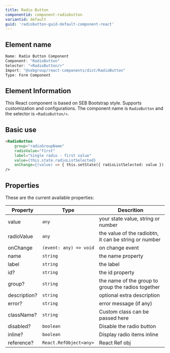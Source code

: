```yaml
---
title: Radio Button
componentid: component-radiobutton
variantid: default
guid: 'radiobutton-guid-default-component-react'
---
```


## Element name
```javascript
Name: Radio Button Component
Component: "RadioButton"
Selector: "<RadioButton/>"
Import: "@sebgroup/react-components/dist/RadioButton"
Type: Form Component
```

## Element Information 
This React component is based on SEB Bootstrap style. Supports customization and configurations. The component name is `RadioButton` and the selector is `<RadioButton/>`.

## Basic use
```html
<RadioButton
    group="radioGroupName"
    radioValue="first"
    label="Single radio - first value"
    value={this.state.radioListSelected}
    onChange={(value) => { this.setState({ radioListSelected: value }) }}
/>  
```

## Properties
These are the current available properties:

| Property     | Type                   | Descrition                                            |
| ------------ | ---------------------- | ----------------------------------------------------- |
| value        | `any`                  | your state value, string or number                    |
| radioValue   | `any`                  | the value of the radiobtn, it can be string or number |
| onChange     | `(event: any) => void` | on change event                                       |
| name         | `string`               | the name property                                     |
| label        | `string`               | the label                                             |
| id?          | `string`               | the id property                                       |
| group?       | `string`               | the name of the group to group the radios together    |
| description? | `string`               | optional extra description                            |
| error?       | `string`               | error message (if any)                                |
| className?   | `string`               | Custom class can be passed here                       |
| disabled?    | `boolean`              | Disable the radio button                              |
| inline?      | `boolean`              | Display radio items inline                            |
| reference?   | `React.RefObject<any>` | React Ref obj                                         |
